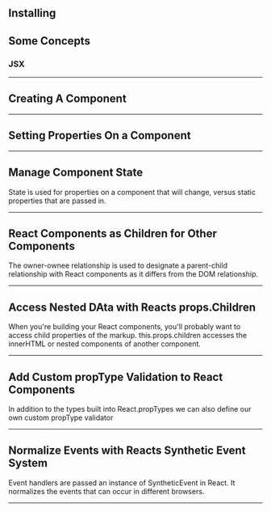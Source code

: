 ## Installing

## Some Concepts

### JSX

---

## Creating A Component

---

## Setting Properties On a Component

---

## Manage Component State

State is used for properties on a component that will change, versus static properties that are passed in. 

---

## React Components as Children for Other Components

The owner-ownee relationship is used to designate a parent-child relationship with React components as it differs from the DOM relationship. 

---

## Access Nested DAta with Reacts props.Children

When you're building your React components, you'll probably want to access child properties of the markup. this.props.children accesses the innerHTML or nested components of another component.

---

## Add Custom propType Validation to React Components

In addition to the types built into React.propTypes we can also define our own custom propType validator

---

## Normalize Events with Reacts Synthetic Event System

Event handlers are passed an instance of SyntheticEvent in React. It normalizes the events that can occur in different browsers.

---